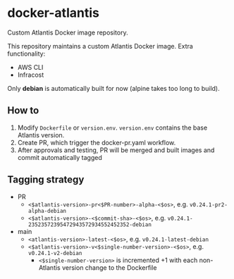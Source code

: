 # docker-atlantis
Custom Atlantis Docker image repository.

This repository maintains a custom Atlantis Docker image. 
Extra functionality:
- AWS CLI
- Infracost

Only **debian** is automatically built for now (alpine takes too long to build).

## How to
1. Modify `Dockerfile` or `version.env`. `version.env` contains the base Atlantis version.
2. Create PR, which trigger the docker-pr.yaml workflow.
3. After approvals and testing, PR will be merged and built images and commit automatically tagged

## Tagging strategy
- PR
  - `<$atlantis-version>-pr<$PR-number>-alpha-<$os>`, e.g. `v0.24.1-pr2-alpha-debian`
  - `<$atlantis-version>-<$commit-sha>-<$os>`, e.g. `v0.24.1-23523572395472943572934552452352-debian`
- main
  - `<atlantis-version>-latest-<$os>`, e.g. `v0.24.1-latest-debian`
  - `<$atlantis-version>-v<$single-number-version>-<$os>`, e.g. `v0.24.1-v2-debian`
    - `<$single-number-version>` is incremented +1 with each non-Atlantis version change to the Dockerfile